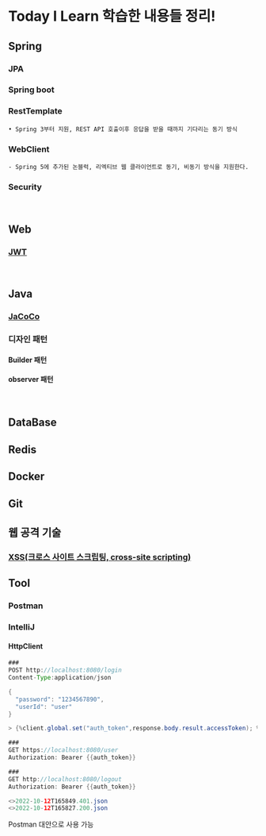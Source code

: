 # Today I Learn 학습한 내용들 정리! 

## Spring
### JPA

### Spring boot

### RestTemplate
    
    • Spring 3부터 지원, REST API 호출이후 응답을 받을 때까지 기다리는 동기 방식
    
### WebClient
    - Spring 5에 추가된 논블럭, 리엑티브 웹 클라이언트로 동기, 비동기 방식을 지원한다.

### Security

<br/>

## Web
### [JWT](https://github.com/yeonjiyeon/TIL/blob/main/web/JWT.md)

<br/>

## Java
### [JaCoCo](https://github.com/yeonjiyeon/TIL/blob/main/Java/JaCoCo.md)
### 디자인 패턴
#### Builder 패턴
#### observer 패턴

<br/>


## DataBase

## Redis 

## Docker

## Git

## 웹 공격 기술
### [XSS(크로스 사이트 스크립팅, cross-site scripting)](https://github.com/yeonjiyeon/TIL/blob/main/%EC%9B%B9%EA%B3%B5%EA%B2%A9%EA%B8%B0%EC%88%A0/XSS.md)

## Tool
### Postman
### IntelliJ
#### HttpClient
```java
###
POST http://localhost:8080/login
Content-Type:application/json

{
  "password": "1234567890",
  "userId": "user"
}

> {%client.global.set("auth_token",response.body.result.accessToken); %}

###
GET https://localhost:8080/user
Authorization: Bearer {{auth_token}}

###
GET http://localhost:8080/logout
Authorization: Bearer {{auth_token}}

<>2022-10-12T165849.401.json
<>2022-10-12T165827.200.json
```

Postman 대안으로 사용  가능

